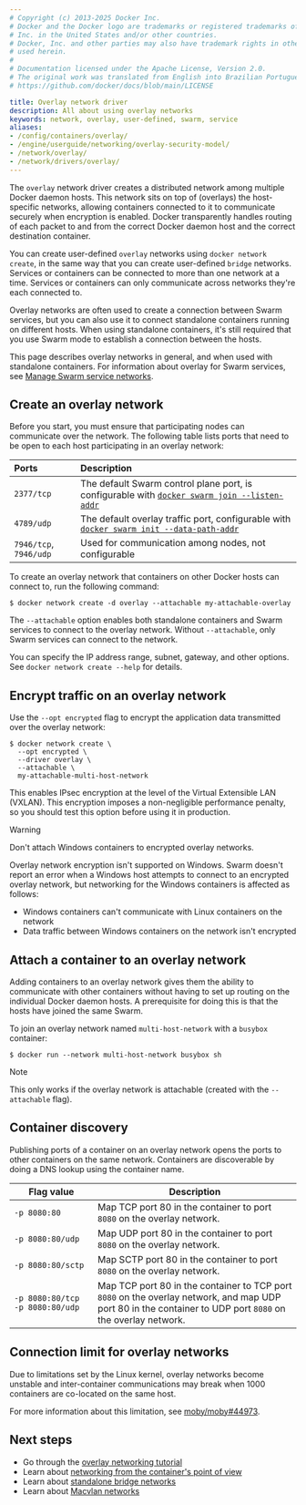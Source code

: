 ```yaml
---
# Copyright (c) 2013-2025 Docker Inc.
# Docker and the Docker logo are trademarks or registered trademarks of Docker,
# Inc. in the United States and/or other countries.
# Docker, Inc. and other parties may also have trademark rights in other terms
# used herein.
#
# Documentation licensed under the Apache License, Version 2.0.
# The original work was translated from English into Brazilian Portuguese.
# https://github.com/docker/docs/blob/main/LICENSE

title: Overlay network driver
description: All about using overlay networks
keywords: network, overlay, user-defined, swarm, service
aliases:
- /config/containers/overlay/
- /engine/userguide/networking/overlay-security-model/
- /network/overlay/
- /network/drivers/overlay/
---
```

The `overlay` network driver creates a distributed network among multiple
Docker daemon hosts. This network sits on top of (overlays) the host-specific
networks, allowing containers connected to it to communicate securely when
encryption is enabled. Docker transparently handles routing of each packet to
and from the correct Docker daemon host and the correct destination container.

You can create user-defined `overlay` networks using `docker network create`,
in the same way that you can create user-defined `bridge` networks. Services
or containers can be connected to more than one network at a time. Services or
containers can only communicate across networks they're each connected to.

Overlay networks are often used to create a connection between Swarm services,
but you can also use it to connect standalone containers running on different
hosts. When using standalone containers, it's still required that you use
Swarm mode to establish a connection between the hosts.

This page describes overlay networks in general, and when used with standalone
containers. For information about overlay for Swarm services, see
[Manage Swarm service networks](/manuals/engine/swarm/networking.md).

## Create an overlay network

Before you start, you must ensure that participating nodes can communicate over the network.
The following table lists ports that need to be open to each host participating in an overlay network:

| Ports                  | Description                                                                                                                                                          |
| :--------------------- | :------------------------------------------------------------------------------------------------------------------------------------------------------------------- |
| `2377/tcp`             | The default Swarm control plane port, is configurable with [`docker swarm join --listen-addr`](/reference/cli/docker/swarm/join.md#--listen-addr-value) |
| `4789/udp`             | The default overlay traffic port, configurable with [`docker swarm init --data-path-addr`](/reference/cli/docker/swarm/init.md#data-path-port)          |
| `7946/tcp`, `7946/udp` | Used for communication among nodes, not configurable                                                                                                                 |

To create an overlay network that containers on other Docker hosts can connect to,
run the following command:

```console
$ docker network create -d overlay --attachable my-attachable-overlay
```

The `--attachable` option enables both standalone containers
and Swarm services to connect to the overlay network.
Without `--attachable`, only Swarm services can connect to the network.

You can specify the IP address range, subnet, gateway, and other options. See
`docker network create --help` for details.

## Encrypt traffic on an overlay network

Use the `--opt encrypted` flag to encrypt the application data
transmitted over the overlay network:

```console
$ docker network create \
  --opt encrypted \
  --driver overlay \
  --attachable \
  my-attachable-multi-host-network
```

This enables IPsec encryption at the level of the Virtual Extensible LAN (VXLAN).
This encryption imposes a non-negligible performance penalty,
so you should test this option before using it in production.

> [!WARNING]
>
> Don't attach Windows containers to encrypted overlay networks.
>
> Overlay network encryption isn't supported on Windows.
> Swarm doesn't report an error when a Windows host
> attempts to connect to an encrypted overlay network,
> but networking for the Windows containers is affected as follows:
>
> - Windows containers can't communicate with Linux containers on the network
> - Data traffic between Windows containers on the network isn't encrypted

## Attach a container to an overlay network

Adding containers to an overlay network gives them the ability to communicate
with other containers without having to set up routing on the individual Docker
daemon hosts. A prerequisite for doing this is that the hosts have joined the same Swarm.

To join an overlay network named `multi-host-network` with a `busybox` container:

```console
$ docker run --network multi-host-network busybox sh
```

> [!NOTE]
>
> This only works if the overlay network is attachable
> (created with the `--attachable` flag).

## Container discovery

Publishing ports of a container on an overlay network opens the ports to other
containers on the same network. Containers are discoverable by doing a DNS lookup
using the container name.

| Flag value                      | Description                                                                                                                                                 |
| ------------------------------- | ----------------------------------------------------------------------------------------------------------------------------------------------------------- |
| `-p 8080:80`                    | Map TCP port 80 in the container to port `8080` on the overlay network.                                                                                     |
| `-p 8080:80/udp`                | Map UDP port 80 in the container to port `8080` on the overlay network.                                                                                     |
| `-p 8080:80/sctp`               | Map SCTP port 80 in the container to port `8080` on the overlay network.                                                                                    |
| `-p 8080:80/tcp -p 8080:80/udp` | Map TCP port 80 in the container to TCP port `8080` on the overlay network, and map UDP port 80 in the container to UDP port `8080` on the overlay network. |

## Connection limit for overlay networks

Due to limitations set by the Linux kernel, overlay networks become unstable and
inter-container communications may break when 1000 containers are co-located on
the same host.

For more information about this limitation, see
[moby/moby#44973](https://github.com/moby/moby/issues/44973#issuecomment-1543747718).

## Next steps

- Go through the [overlay networking tutorial](/manuals/engine/network/tutorials/overlay.md)
- Learn about [networking from the container's point of view](../_index.md)
- Learn about [standalone bridge networks](bridge.md)
- Learn about [Macvlan networks](macvlan.md)
